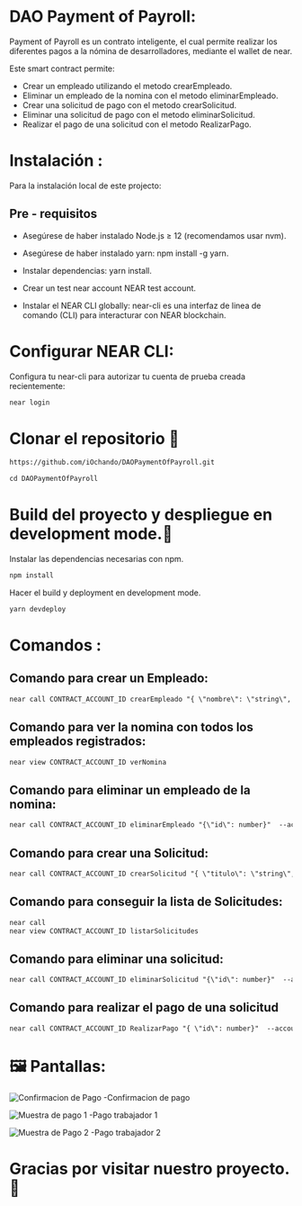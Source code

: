 # DAO Payment of Payroll:

Payment of Payroll es un contrato inteligente, el cual permite realizar los diferentes pagos a la nómina de desarrolladores, mediante el wallet de near.

Este smart contract permite:

- Crear un empleado utilizando el metodo crearEmpleado.
- Eliminar un empleado de la nomina con el metodo eliminarEmpleado.
- Crear una solicitud de pago con el metodo crearSolicitud.
- Eliminar una solicitud de pago con el metodo eliminarSolicitud.
- Realizar el pago de una solicitud con el metodo RealizarPago.

# Instalación :

Para la instalación local de este projecto:

## Pre - requisitos

- Asegúrese de haber instalado Node.js ≥ 12 (recomendamos usar nvm).

- Asegúrese de haber instalado yarn: npm install -g yarn.

- Instalar dependencias: yarn install.

- Crear un test near account NEAR test account.

- Instalar el NEAR CLI globally: near-cli es una interfaz de linea de comando (CLI) para interacturar con NEAR blockchain.

# Configurar NEAR CLI:

Configura tu near-cli para autorizar tu cuenta de prueba creada recientemente:

```html
near login
```

# Clonar el repositorio :palms_up_together:

```html
https://github.com/iOchando/DAOPaymentOfPayroll.git
```

```html
cd DAOPaymentOfPayroll
```

# Build del proyecto y despliegue en development mode.:rocket:

Instalar las dependencias necesarias con npm.

```html
npm install
```

Hacer el build y deployment en development mode.

```html
yarn devdeploy
```
# Comandos :

## Comando para crear un Empleado:

```html
near call CONTRACT_ACCOUNT_ID crearEmpleado "{ \"nombre\": \"string\", \"nearid\": \"string\", \"sueldo\": number }"  --account-id YOUR_ACCOUNT_ID
```

## Comando para ver la nomina con todos los empleados registrados:

```html
near view CONTRACT_ACCOUNT_ID verNomina
```

## Comando para eliminar un empleado de la nomina:

```html
near call CONTRACT_ACCOUNT_ID eliminarEmpleado "{\"id\": number}"  --account-id YOUR_ACCOUNT_ID
```

## Comando para crear una Solicitud:

```html
near call CONTRACT_ACCOUNT_ID crearSolicitud "{ \"titulo\": \"string\", \"descripcion\": \"string\"}"  --account-id YOUR_ACCOUNT_ID
```

## Comando para conseguir la lista de Solicitudes:

```html
near call
near view CONTRACT_ACCOUNT_ID listarSolicitudes
```

## Comando para eliminar una solicitud:

```html
near call CONTRACT_ACCOUNT_ID eliminarSolicitud "{\"id\": number}"  --account-id YOUR_ACCOUNT_ID
```

## Comando para realizar el pago de una solicitud

```html
near call CONTRACT_ACCOUNT_ID RealizarPago "{ \"id\": number}"  --account-id YOUR_ACCOUNT_ID
```
# :framed_picture: Pantallas:

![Confirmacion de Pago](https://user-images.githubusercontent.com/96194326/151618887-88a40b0a-9873-4575-8b25-e2221aeadb2f.jpeg)
-Confirmacion de pago


![Muestra de pago 1](https://user-images.githubusercontent.com/96194326/151618895-9b03742e-2307-4540-b697-dd9b77c611a1.jpeg)
-Pago trabajador 1


![Muestra de Pago 2](https://user-images.githubusercontent.com/96194326/151618910-1e058f40-4d7e-4a86-93ca-fe5276e56b05.jpeg)
-Pago trabajador 2

# Gracias por visitar nuestro proyecto. :clap:
